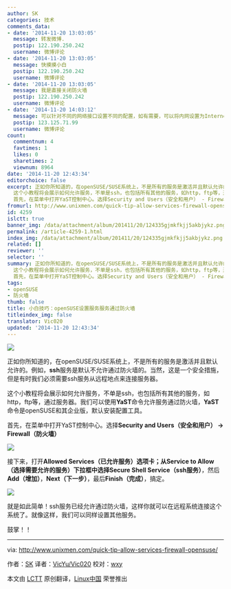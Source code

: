 ```yaml
---
author: SK
categories: 技术
comments_data:
- date: '2014-11-20 13:03:05'
  message: 转发微博.
  postip: 122.190.250.242
  username: 微博评论
- date: '2014-11-20 13:03:05'
  message: 快摸摸小白
  postip: 122.190.250.242
  username: 微博评论
- date: '2014-11-20 13:03:05'
  message: 我是直接关闭防火墙
  postip: 122.190.250.242
  username: 微博评论
- date: '2014-11-20 14:03:12'
  message: 可以针对不同的网络接口设置不同的配置，如有需要，可以将内网设置为Internel Zone。
  postip: 123.125.71.99
  username: 微博评论
count:
  commentnum: 4
  favtimes: 1
  likes: 0
  sharetimes: 2
  viewnum: 8964
date: '2014-11-20 12:43:34'
editorchoice: false
excerpt: 正如你所知道的，在openSUSE/SUSE系统上，不是所有的服务是激活并且默认允许的。例如，ssh服务是默认不允许通过防火墙的。当然，这是一个安全措施，但是有时我们必须需要ssh服务从远程地点来连接服务器。
  这个小教程将会展示如何允许服务，不单是ssh，也包括所有其他的服务，如http，ftp等，通过服务器。我们可以使用YaST命令允许服务通过防火墙，YaST命令是openSUSE和其企业版，默认安装配置工具。
  首先，在菜单中打开YaST控制中心。选择Security and Users（安全和用户） - Firewall（防火墙）  接下来，打开Allowed Services（已允许服
fromurl: http://www.unixmen.com/quick-tip-allow-services-firewall-opensuse/
id: 4259
islctt: true
banner_img: /data/attachment/album/201411/20/124335gjmkfkjj5akbjykz.png
permalink: /article-4259-1.html
index_img: /data/attachment/album/201411/20/124335gjmkfkjj5akbjykz.png.thumb.jpg
related: []
reviewer: ''
selector: ''
summary: 正如你所知道的，在openSUSE/SUSE系统上，不是所有的服务是激活并且默认允许的。例如，ssh服务是默认不允许通过防火墙的。当然，这是一个安全措施，但是有时我们必须需要ssh服务从远程地点来连接服务器。
  这个小教程将会展示如何允许服务，不单是ssh，也包括所有其他的服务，如http，ftp等，通过服务器。我们可以使用YaST命令允许服务通过防火墙，YaST命令是openSUSE和其企业版，默认安装配置工具。
  首先，在菜单中打开YaST控制中心。选择Security and Users（安全和用户） - Firewall（防火墙）  接下来，打开Allowed Services（已允许服
tags:
- openSUSE
- 防火墙
thumb: false
title: 小白技巧：openSUSE设置服务服务通过防火墙
titleindex_img: false
translator: Vic020
updated: '2014-11-20 12:43:34'
---
```


![](/data/attachment/album/201411/20/124335gjmkfkjj5akbjykz.png)


正如你所知道的，在openSUSE/SUSE系统上，不是所有的服务是激活并且默认允许的。例如，**ssh**服务是默认不允许通过防火墙的。当然，这是一个安全措施，但是有时我们必须需要ssh服务从远程地点来连接服务器。


这个小教程将会展示如何允许服务，不单是ssh，也包括所有其他的服务，如http，ftp等，通过服务器。我们可以使用**YaST**命令允许服务通过防火墙，**YaST**命令是openSUSE和其企业版，默认安装配置工具。


首先，在菜单中打开YaST控制中心。选择**Security and Users（安全和用户） -> Firewall（防火墙）**


![](/data/attachment/album/201411/20/124336f1sg8gb1s1iy1wgb.png)


接下来，打开**Allowed Services（已允许服务）**选项卡；从Service to Allow（选择需要允许的服务）下拉框中选择**Secure Shell Service（ssh服务）**，然后 **Add（增加）**，**Next（下一步）**，最后**Finish（完成）**，搞定。


![](/data/attachment/album/201411/20/124337orf44w4tr6pbujrb.png)


就是如此简单！ssh服务已经允许通过防火墙，这样你就可以在远程系统连接这个系统了。就像这样，我们可以同样设置其他服务。


鼓掌！！




---


via: <http://www.unixmen.com/quick-tip-allow-services-firewall-opensuse/>


作者：[SK](http://www.unixmen.com/author/sk/) 译者：[VicYu/Vic020](http://www.vicyu.net) 校对：[wxy](https://github.com/wxy)


本文由 [LCTT](https://github.com/LCTT/TranslateProject) 原创翻译，[Linux中国](http://linux.cn/) 荣誉推出